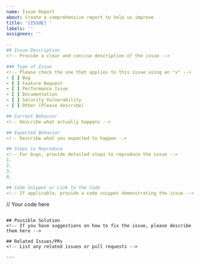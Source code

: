 ```yaml
---
name: Issue Report
about: Create a comprehensive report to help us improve
title: '[ISSUE] '
labels: ''
assignees: ''

-- 
## Issue Description
<!-- Provide a clear and concise description of the issue -->

### Type of Issue
<!-- Please check the one that applies to this issue using an "x" -->
- [ ] Bug
- [ ] Feature Request
- [ ] Performance Issue
- [ ] Documentation
- [ ] Security Vulnerability
- [ ] Other (Please describe)

## Current Behavior
<!-- Describe what actually happens -->

## Expected Behavior
<!-- Describe what you expected to happen -->

## Steps to Reproduce
<!-- For bugs, provide detailed steps to reproduce the issue -->
1. 
2. 
3. 
4. 

## Code Snippet or Link to the Code
<!-- If applicable, provide a code snippet demonstrating the issue -->
```
// Your code here
```

## Possible Solution
<!-- If you have suggestions on how to fix the issue, please describe them here -->

## Related Issues/PRs
<!-- List any related issues or pull requests -->

---
```


<!-- 
## Checklist
Please check all applicable items before submitting the issue:
- [ ] I have searched for similar issues and this is not a duplicate
- [ ] I have provided all the necessary information to understand the issue
- [ ] I have added appropriate labels (if you have permission)
- [ ] I have verified this issue still exists on the latest version
-->
